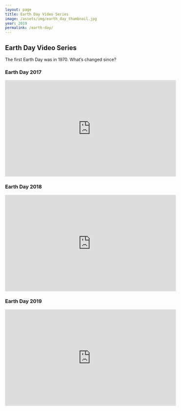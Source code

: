 ```yaml
---
layout: page
title: Earth Day Video Series
image: /assets/img/earth_day_thumbnail.jpg
year: 2019
permalink: /earth-day/
---
```


## Earth Day Video Series

The first Earth Day was in 1970. What’s changed since?

### Earth Day 2017

<iframe width="560" height="315" src="https://www.youtube.com/embed/xClCgciaSYM" frameborder="0" allow="accelerometer; autoplay; encrypted-media; gyroscope; picture-in-picture" allowfullscreen></iframe>

### Earth Day 2018

<iframe width="560" height="315" src="https://www.youtube.com/embed/k1a622tjkeo" frameborder="0" allow="accelerometer; autoplay; encrypted-media; gyroscope; picture-in-picture" allowfullscreen></iframe>

### Earth Day 2019

<iframe width="560" height="315" src="https://www.youtube.com/embed/J3PqaeE8RVo" frameborder="0" allow="accelerometer; autoplay; encrypted-media; gyroscope; picture-in-picture" allowfullscreen></iframe>
